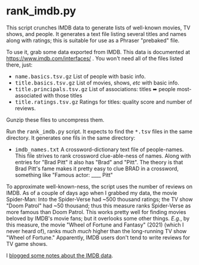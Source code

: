 # rank_imdb.py

This script crunches IMDB data to generate lists of well-known movies, TV shows,
and people. It generates a text file listing several titles and names along
with ratings; this is suitable for use as a Phraser "prebaked" file.

To use it, grab some data exported from IMDB. This data is documented
at https://www.imdb.com/interfaces/ . You won't need all of the files listed
there, just:

+ <tt>name.basics.tsv.gz</tt> List of people with basic info.
+ <tt>title.basics.tsv.gz</tt> List of movies, shows, _etc_ with basic info.
+ <tt>title.principals.tsv.gz</tt> List of associations: titles ⬌ people most-associated with those titles
+ <tt>title.ratings.tsv.gz</tt> Ratings for titles: quality score and number of reviews.

Gunzip these files to uncompress them.

Run the <tt>rank_imdb.py</tt> script. It expects to find the <tt>*.tsv</tt>
files in the same directory. It generates one fils in the same directory:

+ <tt>imdb_names.txt</tt> A crossword-dictionary text file of people-names.
    This file strives to rank crossword clue-able-ness of names. Along with
    entries for "Brad Pitt" it also has "Brad" and "Pitt". The theory is that
    Brad Pitt's fame makes it pretty easy to clue BRAD in a crossword, something
    like "Famous actor: ____ Pitt"

To approximate well-known-ness, the script uses the number of reviews on IMDB.
As of a couple of days ago when I grabbed my data, the movie
Spider-Man: Into the Spider-Verse had
~500 thousand ratings; the TV show "Doom Patrol" had ~50 thousand;
thus this measure ranks Spider-Verse as more famous than Doom Patrol.
This works pretty well for finding movies beloved by IMDB's movie fans;
but it overlooks some other things. _E.g._, by this measure, the movie
"Wheel of Fortune and Fantasy" (2021) (which I never heard of),
ranks much _much_ higher than the long-running TV show "Wheel of Fortune."
Apparently, IMDB users don't tend to write reviews for TV game shows.

I [blogged some notes about the IMDB data](https://lahosken.san-francisco.ca.us/new/2022/08/25/crunching-imdb-data-imdb-internet-movie-database/).
